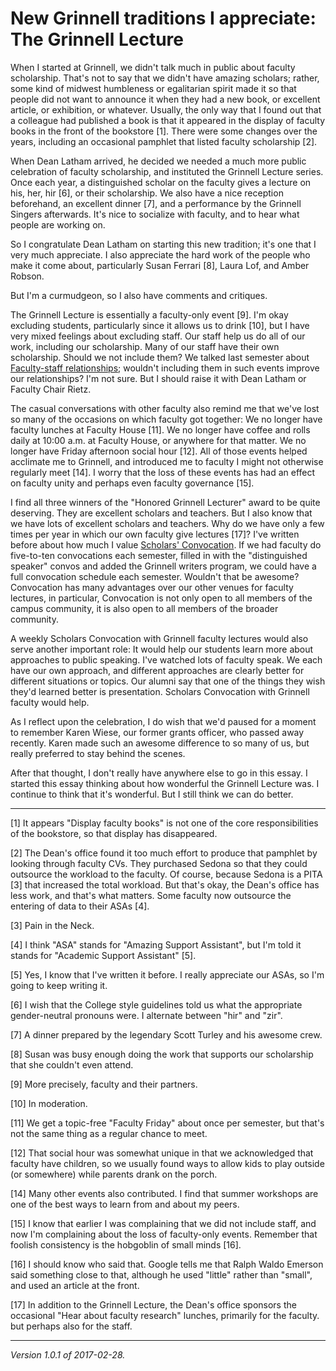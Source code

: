 New Grinnell traditions I appreciate: The Grinnell Lecture
==========================================================

When I started at Grinnell, we didn't talk much in public about faculty
scholarship.  That's not to say that we didn't have amazing scholars;
rather, some kind of midwest humbleness or egalitarian spirit made it
so that people did not want to announce it when they had a new book,
or excellent article, or exhibition, or whatever.  Usually, the only
way that I found out that a colleague had published a book is that it
appeared in the display of faculty books in the front of the bookstore
[1].  There were some changes over the years, including an occasional
pamphlet that listed faculty scholarship [2].

When Dean Latham arrived, he decided we needed a much more public
celebration of faculty scholarship, and instituted the Grinnell Lecture
series.  Once each year, a distinguished scholar on the faculty gives a
lecture on his, her, hir [6], or their scholarship.  We also have a nice
reception beforehand, an excellent dinner [7], and a performance by the
Grinnell Singers afterwards.  It's nice to socialize with faculty, and to
hear what people are working on.

So I congratulate Dean Latham on starting this new tradition; it's one
that I very much appreciate.  I also appreciate the hard work of the people
who make it come about, particularly Susan Ferrari [8],  Laura Lof, and
Amber Robson.

But I'm a curmudgeon, so I also have comments and critiques.

The Grinnell Lecture is essentially a faculty-only event [9]. I'm okay
excluding students, particularly since it allows us to drink [10], but
I have very mixed feelings about excluding staff.  Our staff help us
do all of our work, including our scholarship.  Many of our staff have 
their own scholarship.  Should we not include them?  We talked last
semester about [Faculty-staff relationships](faculty-staff); wouldn't
including them in such events improve our relationships?  I'm not sure.
But I should raise it with Dean Latham or Faculty Chair Rietz.

The casual conversations with other faculty also remind me that we've
lost so many of the occasions on which faculty got together: We no longer
have faculty lunches at Faculty House [11].  We no longer have coffee and
rolls daily at 10:00 a.m. at Faculty House, or anywhere for that matter.
We no longer have Friday afternoon social hour [12].  All of those events
helped acclimate me to Grinnell, and introduced me to faculty I might not
otherwise regularly meet [14].  I worry that the loss of these events has
had an effect on faculty unity and perhaps even faculty governance [15].

I find all three winners of the "Honored Grinnell Lecturer" award
to be quite deserving.  They are excellent scholars and teachers.
But I also know that we have lots of excellent scholars and teachers.
Why do we have only a few times per year in which our own faculty give
lectures [17]?  I've written before about how much I value [Scholars'
Convocation](convocation).  If we had faculty do five-to-ten convocations
each semester, filled in with the "distinguished speaker" convos and
added the Grinnell writers program, we could have a full convocation
schedule each semester.  Wouldn't that be awesome?  Convocation has many
advantages over our other venues for faculty lectures, in particular,
Convocation is not only open to all members of the campus community, it
is also open to all members of the broader community.

A weekly Scholars Convocation with Grinnell faculty lectures would also
serve another important role: It would help our students learn more
about approaches to public speaking.  I've watched lots of faculty speak.
We each have our own approach, and different approaches are clearly better
for different situations or topics.  Our alumni say that one of the things
they wish they'd learned better is presentation.  Scholars Convocation
with Grinnell faculty would help.

As I reflect upon the celebration, I do wish that we'd paused for a
moment to remember Karen Wiese, our former grants officer, who passed
away recently.  Karen made such an awesome difference to so many of us,
but really preferred to stay behind the scenes.

After that thought, I don't really have anywhere else to go in this essay.
I started this essay thinking about how wonderful the Grinnell Lecture was.
I continue to think that it's wonderful.  But I still think we can do better.

---

[1] It appears "Display faculty books" is not one of the core
responsibilities of the bookstore, so that display has disappeared.

[2] The Dean's office found it too much effort to produce that pamphlet
by looking through faculty CVs.  They purchased Sedona so that they could
outsource the workload to the faculty.  Of course, because Sedona is a
PITA [3] that increased the total workload.  But that's okay, the Dean's
office has less work, and that's what matters.  Some faculty now outsource
the entering of data to their ASAs [4].

[3] Pain in the Neck.

[4] I think "ASA" stands for "Amazing Support Assistant", but I'm told
it stands for "Academic Support Assistant" [5].

[5] Yes, I know that I've written it before.  I really appreciate our ASAs,
so I'm going to keep writing it.

[6] I wish that the College style guidelines told us what the appropriate
gender-neutral pronouns were.  I alternate between "hir" and "zir".

[7] A dinner prepared by the legendary Scott Turley and his awesome crew.

[8] Susan was busy enough doing the work that supports our scholarship
that she couldn't even attend.

[9] More precisely, faculty and their partners.

[10] In moderation.

[11] We get a topic-free "Faculty Friday" about once per semester, but
that's not the same thing as a regular chance to meet.

[12] That social hour was somewhat unique in that we acknowledged that
faculty have children, so we usually found ways to allow kids to play
outside (or somewhere) while parents drank on the porch.

[14] Many other events also contributed.  I find that summer workshops
are one of the best ways to learn from and about my peers.

[15] I know that earlier I was complaining that we did not include staff,
and now I'm complaining about the loss of faculty-only events.  Remember
that foolish consistency is the hobgoblin of small minds [16].

[16] I should know who said that.  Google tells me that Ralph Waldo
Emerson said something close to that, although he used "little" rather
than "small", and used an article at the front.

[17] In addition to the Grinnell Lecture, the Dean's office sponsors the
occasional "Hear about faculty research" lunches, primarily for the faculty.
but perhaps also for the staff.

---

*Version 1.0.1 of 2017-02-28.*
